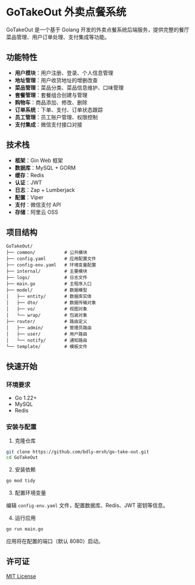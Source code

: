 # GoTakeOut 外卖点餐系统

GoTakeOut 是一个基于 Golang 开发的外卖点餐系统后端服务，提供完整的餐厅菜品管理、用户订单处理、支付集成等功能。

## 功能特性

- **用户模块**：用户注册、登录、个人信息管理
- **地址管理**：用户收货地址的增删改查
- **菜品管理**：菜品分类、菜品信息维护、口味管理
- **套餐管理**：套餐组合创建与管理
- **购物车**：商品添加、修改、删除
- **订单系统**：下单、支付、订单状态跟踪
- **员工管理**：员工账户管理、权限控制
- **支付集成**：微信支付接口对接

## 技术栈

- **框架**：Gin Web 框架
- **数据库**：MySQL + GORM
- **缓存**：Redis
- **认证**：JWT
- **日志**：Zap + Lumberjack
- **配置**：Viper
- **支付**：微信支付 API
- **存储**：阿里云 OSS

## 项目结构

```
GoTakeOut/
├── common/           # 公共模块
├── config.yaml       # 应用配置文件
├── config-env.yaml   # 环境变量配置
├── internal/         # 主要模块
├── logs/             # 日志文件
├── main.go           # 主程序入口
├── model/            # 数据模型
│   ├── entity/       # 数据库实体
│   ├── dto/          # 数据传输对象
│   ├── vo/           # 视图对象
│   └── wrap/         # 包装对象
├── router/           # 路由定义
│   ├── admin/        # 管理员路由
│   ├── user/         # 用户路由
│   └── notify/       # 通知路由
└── template/         # 模板文件
```

## 快速开始

### 环境要求

- Go 1.22+
- MySQL
- Redis

### 安装与配置

1. 克隆仓库

```bash
git clone https://github.com/bdly-mrxh/go-take-out.git
cd GoTakeOut
```

2. 安装依赖

```bash
go mod tidy
```

3. 配置环境变量

编辑 `config-env.yaml` 文件，配置数据库、Redis、JWT 密钥等信息。

4. 运行应用

```bash
go run main.go
```

应用将在配置的端口（默认 8080）启动。


## 许可证

[MIT License](LICENSE) 